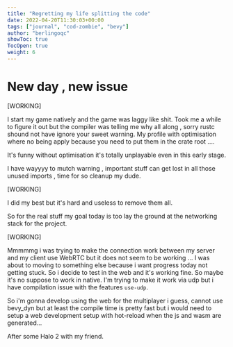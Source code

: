 ```yaml
---
title: "Regretting my life splitting the code"
date: 2022-04-20T11:30:03+00:00
tags: ["journal", "cod-zombie", "bevy"]
author: "berlingoqc"
showToc: true
TocOpen: true
weight: 6
---
```


# New day , new issue

[WORKING]

I start my game natively and the game was laggy like shit.
Took me a while to figure it out but the compiler was telling
me why all along , sorry rustc shound not have ignore your
sweet warning. My profile with optimisation where no being
apply because you need to put them in the crate root ....

It's funny without optimisation it's totally unplayable even
in this early stage.

I have wayyyy to mutch warning , important stuff can get lost
in all those unused imports , time for so cleanup my dude.


[WORKING]

I did my best but it's hard and useless to remove them all.

So for the real stuff my goal today is too lay the ground
at the networking stack for the project.

[WORKING]

Mmmmmg i was trying to make the connection work between
my server and my client use WebRTC but it does not seem
to be working ... I was about to moving to something else
because i want progress today not getting stuck. So i
decide to test in the web and it's working fine. So
maybe it's no suppose to work in native. I'm trying
to make it work via udp but i have compilation issue
with the features `use-udp`.

So i'm gonna develop using the web for the multiplayer i guess,
cannot use bevy_dyn but at least the compile time is pretty
fast but i would need to setup a web development setup
with hot-reload when the js and wasm are generated...

After some Halo 2 with my friend.
